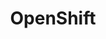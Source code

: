 ---
title: OpenShift
show_read_time: false
show_toc: false
redirect_from: latest/getting-started/kubernetes/openshift/index
canonical_url: 'https://docs.projectcalico.org/v3.9/getting-started/kubernetes/openshift/index'
---